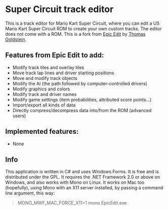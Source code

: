 # Super Circuit track editor

This is a track editor for Mario Kart Super Circuit, where you can edit a US Mario Kart Super Circuit ROM to create your own custom tracks. The editor does not come with a ROM. This is a fork from [Epic Edit](https://github.com/thomasgoldstein/epicedit) by [Thomas Goldstein](https://github.com/thomasgoldstein).

## Features from Epic Edit to add:
* Modify track tiles and overlay tiles
* Move track lap lines and driver starting positions
* Move and modify track objects
* Modify the AI (the path followed by computer-controlled drivers)
* Modify graphics and colors
* Modify track and driver names
* Modify game settings (item probabilities, attributed score points...)
* Import/export all kinds of data
* Directly compress/decompress data into/from the ROM (advanced users)

## Implemented features:
* None

## Info
This application is written in C# and uses Windows.Forms. It is free and is distributed under the GPL. It requires the .NET Framework 2.0 or above on Windows, and also works with Mono on Linux. It works on Mac too (hopefully), using Mono with an X11 server installed, by passing a command line argument, this way:
> MONO_MWF_MAC_FORCE_X11=1 mono EpicEdit.exe
